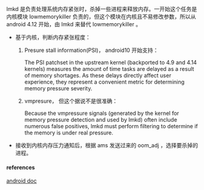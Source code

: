 lmkd 是负责处理系统内存紧张时，杀掉一些进程来释放内存。一开始这个任务是内核模块 lowmemorykiller 负责的，但这个模块在内核且不易修改参数，所以从 android 4.12 开始，由 lmkd 来替代 lowmemorykiller 。


* 基于内核，判断内存紧张程度：

	1. Presure stall information(PSI)， android10 开始支持：
		
		The PSI patchset in the upstream kernel (backported to 4.9 and 4.14 kernels) measures the amount of time tasks are delayed as a result of memory shortages. As these delays directly affect user experience, they represent a convenient metric for determining memory pressure severity.
		
	2. vmpresure， 但这个据说不是很准确：
	
		Because the vmpressure signals (generated by the kernel for memory pressure detection and used by lmkd) often include numerous false positives, lmkd must perform filtering to determine if the memory is under real pressure. 
		

* 接收到内核内存压力通知后，根据 ams 发送过来的 oom_adj ，选择要杀掉的进程。




#### references
[android doc](https://source.android.com/devices/tech/perf/lmkd)